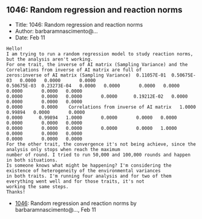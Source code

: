 ## 1046: Random regression and reaction norms

- Title: 1046: Random regression and reaction norms
- Author: barbaramnascimento@...
- Date: Feb 11
```
Hello!
I am trying to run a random regression model to study reaction norms, but the analysis aren't working. 
For one trait, the inverse of AI matrix (Sampling Variance) and the Correlations from inverse of AI matrix are full of
zeros:inverse of AI matrix (Sampling Variance)	0.11057E-01  0.50675E-03   0.0000	0.0000	     0.0000	
0.50675E-03  0.23273E-04   0.0000	0.0000	     0.0000	  0.0000       0.0000	    0.0000	 0.0000      
0.0000	     0.0000	  0.0000       0.0000	   0.19212E-02	 0.0000       0.0000	   0.0000	0.0000	    
0.0000	     0.0000    Correlations from inverse of AI matrix	1.0000	    0.99894	  0.0000       0.0000	   
0.0000	    0.99894	  1.0000       0.0000	    0.0000	 0.0000       0.0000	   0.0000	0.0000	    
0.0000	     0.0000	  0.0000       0.0000	    0.0000	 1.0000       0.0000	   0.0000	0.0000	    
0.0000	     0.0000	  0.0000    
For the other trait, the convergence it's not being achieve, since the analysis only stops when reach the maximum
number of round. I tried to run 50,000 and 100,000 rounds and happen in both situations.
Is someone knows what might be happening? I'm considering the existence of heterogeneity of the environmental variances
in both traits. I'm running four analysis and for two of them everything went well and for those traits, it's not
working the same steps.
Thanks!
```

- [1046](1046.md): Random regression and reaction norms by barbaramnascimento@..., Feb 11
